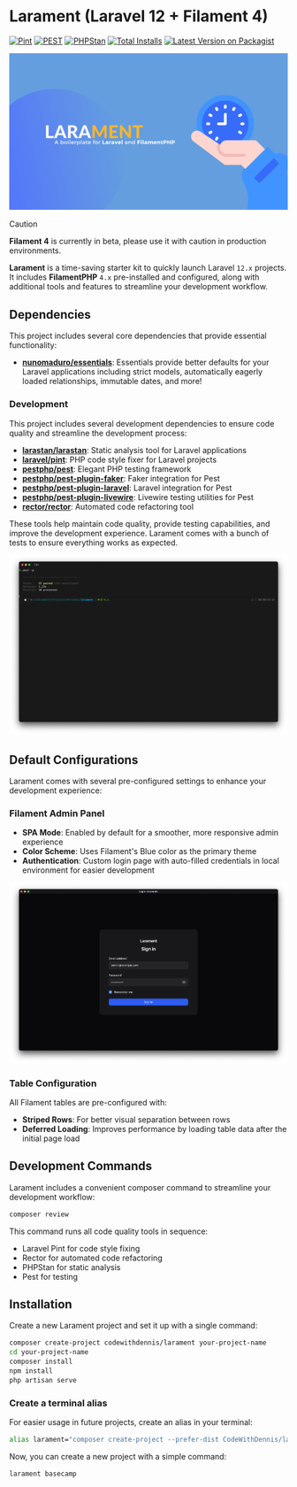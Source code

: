# Larament (Laravel 12 + Filament 4)


[![Pint](https://github.com/codewithdennis/larament/actions/workflows/pint.yml/badge.svg)](https://packagist.org/packages/codewithdennis/larament)
[![PEST](https://github.com/codewithdennis/larament/actions/workflows/pest.yml/badge.svg)](https://packagist.org/packages/codewithdennis/larament)
[![PHPStan](https://github.com/CodeWithDennis/larament/actions/workflows/phpstan.yml/badge.svg)](https://github.com/CodeWithDennis/larament/actions/workflows/phpstan.yml)
[![Total Installs](https://img.shields.io/packagist/dt/codewithdennis/larament.svg?style=flat-square)](https://packagist.org/packages/codewithdennis/larament)
[![Latest Version on Packagist](https://img.shields.io/packagist/v/codewithdennis/larament.svg?style=flat-square)](https://packagist.org/packages/codewithdennis/larament)

![Larament](https://raw.githubusercontent.com/CodeWithDennis/larament/main/resources/images/larament.png)

> [!CAUTION]
> **Filament 4** is currently in beta, please use it with caution in production environments.

**Larament** is a time-saving starter kit to quickly launch Laravel `12.x` projects. It includes **FilamentPHP** `4.x` pre-installed and configured, along with additional tools and features to streamline your development workflow.


## Dependencies

This project includes several core dependencies that provide essential functionality:

- **[nunomaduro/essentials](https://github.com/nunomaduro/essentials)**: Essentials provide better defaults for your Laravel applications including strict models, automatically eagerly loaded relationships, immutable dates, and more!

### Development

This project includes several development dependencies to ensure code quality and streamline the development process:

- **[larastan/larastan](https://github.com/larastan/larastan)**: Static analysis tool for Laravel applications
- **[laravel/pint](https://laravel.com/docs/12.x/pint)**: PHP code style fixer for Laravel projects
- **[pestphp/pest](pestphp.com/docs/installation)**: Elegant PHP testing framework
- **[pestphp/pest-plugin-faker](https://pestphp.com/docs/plugins)**: Faker integration for Pest
- **[pestphp/pest-plugin-laravel](https://pestphp.com/docs/plugins)**: Laravel integration for Pest
- **[pestphp/pest-plugin-livewire](https://pestphp.com/docs/plugins)**: Livewire testing utilities for Pest
- **[rector/rector](https://github.com/rectorphp/rector)**: Automated code refactoring tool

These tools help maintain code quality, provide testing capabilities, and improve the development experience. Larament comes with a bunch of tests to ensure everything works as expected.

![default-tests.png](resources/images/default-tests.png)

## Default Configurations

Larament comes with several pre-configured settings to enhance your development experience:

### Filament Admin Panel
- **SPA Mode**: Enabled by default for a smoother, more responsive admin experience
- **Color Scheme**: Uses Filament's Blue color as the primary theme
- **Authentication**: Custom login page with auto-filled credentials in local environment for easier development

![Login](resources/images/login-page.png)
 
### Table Configuration
All Filament tables are pre-configured with:
- **Striped Rows**: For better visual separation between rows
- **Deferred Loading**: Improves performance by loading table data after the initial page load

## Development Commands

Larament includes a convenient composer command to streamline your development workflow:

```bash
composer review
```

This command runs all code quality tools in sequence:
- Laravel Pint for code style fixing
- Rector for automated code refactoring
- PHPStan for static analysis
- Pest for testing

## Installation

Create a new Larament project and set it up with a single command:

```bash
composer create-project codewithdennis/larament your-project-name
cd your-project-name 
composer install
npm install
php artisan serve
```

### Create a terminal alias
For easier usage in future projects, create an alias in your terminal:

```bash
alias larament="composer create-project --prefer-dist CodeWithDennis/larament"
```

Now, you can create a new project with a simple command:

```bash
larament basecamp
```
